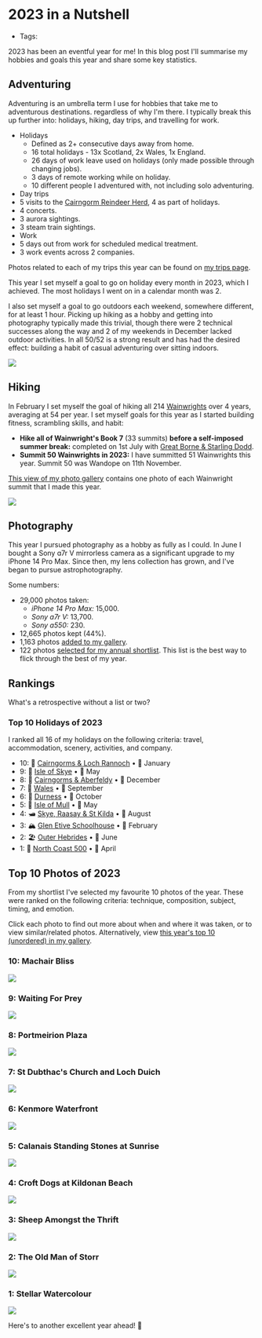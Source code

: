 # 2023 in a Nutshell

- Tags:

2023 has been an eventful year for me! In this blog post I'll summarise my hobbies and goals this year and share some key statistics.


## Adventuring

Adventuring is an umbrella term I use for hobbies that take me to adventurous destinations. regardless of why I'm there. I typically break this up further into: holidays, hiking, day trips, and travelling for work.

- Holidays
  - Defined as 2+ consecutive days away from home.
  - 16 total holidays - 13x Scotland, 2x Wales, 1x England.
  - 26 days of work leave used on holidays (only made possible through changing jobs).
  - 3 days of remote working while on holiday.
  - 10 different people I adventured with, not including solo adventuring.
-  Day trips
  - 5 visits to the [Cairngorm Reindeer Herd](https://www.cairngormreindeer.co.uk/), 4 as part of holidays.
  - 4 concerts.
  - 3 aurora sightings.
  - 3 steam train sightings.
-  Work
  - 5 days out from work for scheduled medical treatment.
  - 3 work events across 2 companies.

Photos related to each of my trips this year can be found on [my trips page](../../trips).

This year I set myself a goal to go on holiday every month in 2023, which I achieved. The most holidays I went on in a calendar month was 2.

I also set myself a goal to go outdoors each weekend, somewhere different, for at least 1 hour. Picking up hiking as a hobby and getting into photography typically made this trivial, though there were 2 technical successes along the way and 2 of my weekends in December lacked outdoor activities. In all 50/52 is a strong result and has had the desired effect: building a habit of casual adventuring over sitting indoors.

<img src="https://s3.eu-west-2.amazonaws.com/jessrising.com/meeting-the-reindeer-230804a-lg.jpeg" />

## Hiking

In February I set myself the goal of hiking all 214 [Wainwrights](https://en.wikipedia.org/wiki/List_of_Wainwrights) over 4 years, averaging at 54 per year. I set myself goals for this year as I started building fitness, scrambling skills, and habit:

- **Hike all of Wainwright's Book 7** (33 summits) **before a self-imposed summer break:** completed on 1st July with [Great Borne & Starling Dodd](../../gallery?trip=2023-07-01-great-borne-starling-dodd).
- **Summit 50 Wainwrights in 2023:** I have summitted 51 Wainwrights this year. Summit 50 was Wandope on 11th November.

[This view of my photo gallery](../../gallery?tag=wainwright&year=2023&order=oldest) contains one photo of each Wainwright summit that I made this year.

<img src="https://s3.eu-west-2.amazonaws.com/jessrising.com/from-long-crag-to-the-irish-sea-230205-lg.jpeg" />

## Photography

This year I pursued photography as a hobby as fully as I could. In June I bought a Sony ɑ7r V mirrorless camera as a significant upgrade to my iPhone 14 Pro Max. Since then, my lens collection has grown, and I've began to pursue astrophotography.

Some numbers:
- 29,000 photos taken:
  - *iPhone 14 Pro Max:* 15,000.
  - *Sony ɑ7r V:* 13,700.
  - *Sony ɑ550:* 230.
- 12,665 photos kept (44%).
- 1,163 photos [added to my gallery](../../gallery?year=2023&order=oldest).
- 122 photos [selected for my annual shortlist](../../gallery?tag=annual-shortlist&year=2023&order=oldest). This list is the best way to flick through the best of my year.

## Rankings

What's a retrospective without a list or two?

### Top 10 Holidays of 2023

I ranked all 16 of my holidays on the following criteria: travel, accommodation, scenery, activities, and company.

- 10: 🦌 [Cairngorms & Loch Rannoch](../../gallery?trip=2023-01-06-cairngorms-loch-rannoch) • 🏴󠁧󠁢󠁳󠁣󠁴󠁿 January
- 9: 🌄 [Isle of Skye](../../gallery?trip=2023-05-19-isle-of-skye) • 🏴󠁧󠁢󠁳󠁣󠁴󠁿 May
- 8: 🦌 [Cairngorms & Aberfeldy](../../gallery?trip=2023-12-01-cairngorms-aberfeldy) • 🏴󠁧󠁢󠁳󠁣󠁴󠁿 December
- 7: 🏴󠁧󠁢󠁷󠁬󠁳󠁿 [Wales](../../gallery?trip=2023-09-02-wales) • 🏴󠁧󠁢󠁷󠁬󠁳󠁿 September
- 6: 🌌 [Durness](../../gallery?trip=2023-10-13-durness) • 🏴󠁧󠁢󠁳󠁣󠁴󠁿 October
- 5: 🦦 [Isle of Mull](../../gallery?trip=2023-05-11-isle-of-mull) • 🏴󠁧󠁢󠁳󠁣󠁴󠁿 May
- 4: 🛥️ [Skye, Raasay & St Kilda](../../gallery?trip=2023-08-09-skye-raasay-st-kilda) • 🏴󠁧󠁢󠁳󠁣󠁴󠁿 August
- 3: 🏔️ [Glen Etive Schoolhouse](../../gallery?trip=2023-02-18-glen-etive-schoolhouse) • 🏴󠁧󠁢󠁳󠁣󠁴󠁿 February
- 2: 🏖️ [Outer Hebrides](../../gallery?trip=2023-06-03-outer-hebrides) • 🏴󠁧󠁢󠁳󠁣󠁴󠁿 June
- 1: 🚗 [North Coast 500](../../gallery?trip=2023-04-14-north-coast-500) • 🏴󠁧󠁢󠁳󠁣󠁴󠁿 April

## Top 10 Photos of 2023

From my shortlist I've selected my favourite 10 photos of the year. These were ranked on the following criteria: technique, composition, subject, timing, and emotion.

Click each photo to find out more about when and where it was taken, or to view similar/related photos. Alternatively, view [this year's top 10 (unordered) in my gallery](../../gallery?tag=annual-top-10&year=2023).

### 10: Machair Bliss

<img src="https://s3.eu-west-2.amazonaws.com/jessrising.com/machair-bliss-230604-lg.jpeg" />

### 9: Waiting For Prey

<img src="https://s3.eu-west-2.amazonaws.com/jessrising.com/waiting-for-prey-230905-lg.jpeg" />

### 8: Portmeirion Plaza

<img src="https://s3.eu-west-2.amazonaws.com/jessrising.com/portmeirion-plaza-230904a-lg.jpeg" />

### 7: St Dubthac's Church and Loch Duich

<img src="https://s3.eu-west-2.amazonaws.com/jessrising.com/st-dubhthacs-church-and-loch-duich-230810-lg.jpeg" />

### 6: Kenmore Waterfront

<img src="https://s3.eu-west-2.amazonaws.com/jessrising.com/kenmore-waterfront-231202-lg.jpeg" />

### 5: Calanais Standing Stones at Sunrise

<img src="https://s3.eu-west-2.amazonaws.com/jessrising.com/calanais-standing-stones-at-sunrise-230609a-lg.jpeg" />

### 4: Croft Dogs at Kildonan Beach

<img src="https://s3.eu-west-2.amazonaws.com/jessrising.com/croft-dogs-at-kildonan-beach-230606-lg.jpeg" />

### 3: Sheep Amongst the Thrift

<img src="https://s3.eu-west-2.amazonaws.com/jessrising.com/sheep-amongst-the-thrift-230603-lg.jpeg" />

### 2: The Old Man of Storr

<img src="https://s3.eu-west-2.amazonaws.com/jessrising.com/the-old-man-of-storr-230810-lg.jpeg" />

### 1: Stellar Watercolour

<img src="https://s3.eu-west-2.amazonaws.com/jessrising.com/stellar-watercolour-231105-lg.jpeg" />

Here's to another excellent year ahead! 🥂
